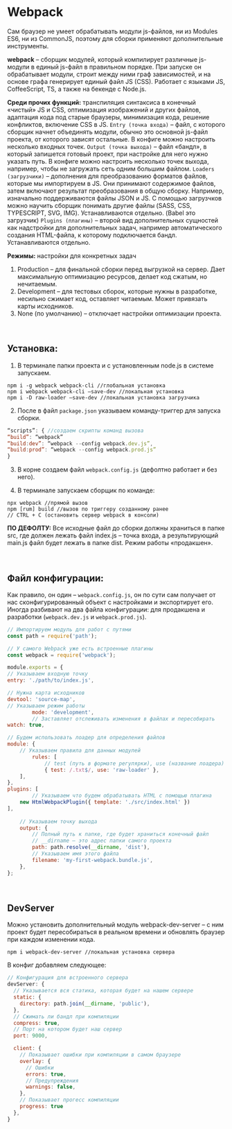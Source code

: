 # Webpack
Сам браузер не умеет обрабатывать модули js-файлов, ни из Modules ES6, ни из CommonJS, поэтому для сборки применяют дополнительные инструменты.  

__webpack__ – сборщик модулей, который компилирует различные js-модули в единый js-файл в правильном порядке. При запуске он обрабатывает модули, строит между ними граф зависимостей, и на основе графа генерирует единый файл JS (CSS). Работает с языками JS, CoffeeScript, TS, а также на бекенде с Node.js.

__Среди прочих функций:__ транспиляция синтаксиса в конечный «чистый» JS и CSS, оптимизация изображений и других файлов, адаптация кода под старые браузеры, минимизация кода, решение конфликтов, включение CSS в JS.
`Entry (точка входа)` – файл, с которого сборщик начнет объединять модули, обычно это основной js-файл проекта, от которого зависят остальные. В конфиге можно настроить несколько входных точек.
`Output (точка выхода)` – файл «бандл», в который запишется готовый проект, при настройке для него нужно указать путь. В конфиге можно настроить несколько точек выхода, например, чтобы не загружать сеть одним большим файлом.
`Loaders (загрузчики)` – дополнения для преобразованию форматов файлов, которые мы импортируем в JS. Они принимают содержимое файлов, затем включают результат преобразования в общую сборку. Например, изначально поддерживаются файлы JSON и JS. С помощью загрузчков можно научить сборщик понимать другие файлы (SASS, CSS, TYPESCRIPT, SVG, IMG). Устанавливаются отдельно. (Babel это загрузчик)
`Plugins (плагины)` – второй вид дополнительных сущностей как надстройки для дополнительных задач, например автоматического создания HTML-файла, к которому подключается бандл. Устанавливаются отдельно.

__Режимы:__ настройки для конкретных задач
1.	Production – для финальной сборки перед выгрузкой на сервер. Дает максимальную оптимизацию ресурсов, делает код сжатым, но нечитаемым.
2.	Development – для тестовых сборок, которые нужны в разработке, несильно сжимает код, оставляет читаемым. Может привязать карты исходников.
3.	None (по умолчанию) – отключает настройки оптимизации проекта.

<br>

## Установка:
1.	В терминале папки проекта и с установленным node.js в системе запускаем. 
```
npm i -g webpack webpack-cli //глобальная установка
npm i webpack webpack-cli –save-dev //локальная установка
npm i -D raw-loader –save-dev //локальная установка загрузчика
```

2.	После в файл `package.json` указываем команду-триггер для запуска сборки. 
```javascript
“scripts”: { //создаем скрипты команд вызова
“build”: “webpack”
“build:dev”: “webpack --config webpack.dev.js”,
“build:prod”: “webpack --config webpack.prod.js”
}
```

3.	В корне создаем файл `webpack.config.js` (дефолтно работает и без него). 

4.	В терминале запускаем сборщик по команде:
```
npx webpack //прямой вызов
npm [rum] build //вызов по триггеру созданному ранее
// CTRL + C (остановить сервер webpack в консоли)
```

__ПО ДЕФОЛТУ:__ Все исходные файл до сборки должны храниться в папке src, где должен лежать файл index.js – точка входа, а результирующий main.js файл будет лежать в папке dist. Режим работы «продакшен».

<br>

## Файл конфигурации:
Как правило, он один – `webpack.config.js`, он по сути сам получает от нас сконфигурированный объект с настройками и экспортирует его.  
Иногда разбивают на два файла конфигурации: для продакшена и разработки (`webpack.dev.js` и `webpack.prod.js`). 
```javascript
// Импортируем модуль для работ с путями
const path = require('path');

// У самого Webpack уже есть встроенные плагины
const webpack = require('webpack');

module.exports = {
// Указываем входную точку
entry: './path/to/index.js',

// Нужна карта исходников
devtool: 'source-map',
// Указываем режим работы
    	mode: 'development',
    	// Заставляет отслеживать изменения в файлах и пересобирать
watch: true,

// Будем использовать лоадер для определения файлов
module: {
	// Указываем правила для данных модулей
		rules: [
			// test (путь в формате регулярки), use (название лоадера)
			{ test: /.txt$/, use: 'raw-loader' },
	],
},
plugins: [
		// Указываем что будем обрабатывать HTML с помощью плагина
	new HtmlWebpackPlugin({ template: './src/index.html' })
],
    
	// Указываем точку выхода
	output: {
		// Полный путь к папке, где будет храниться конечный файл
		// __dirname – это адрес папки самого проекта
		path: path.resolve(__dirname, 'dist'),
		// Указываем имя этого файла
		filename: 'my-first-webpack.bundle.js',
	},
};
```

<br>

## DevServer
Можно установить дополнительный модуль webpack-dev-server – с ним проект будет пересобираться в реальном времени и обновлять браузер при каждом изменении кода.  
```
npm i webpack-dev-server //локальная установка сервера
```
В конфиг добавляем следующее:  
```javascript
// Конфигурация для встроенного сервера
devServer: {
  // Указывается вся статика, которая будет на нашем сервере
  static: {
    directory: path.join(__dirname, 'public'),
  },
  // Сжимать ли бандл при компиляции
  compress: true,
  // Порт на котором будет наш сервер
  port: 9000,

  client: {
    // Показывает ошибки при компиляции в самом браузере
    overlay: {
      // Ошибки
      errors: true,
      // Предупреждения
      warnings: false,
    },
    // Показывает прогесс компиляции
    progress: true
  },
}
```
